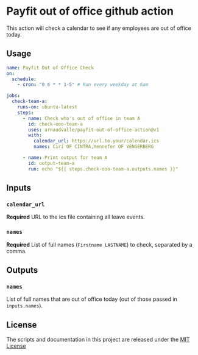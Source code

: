 # Payfit out of office github action

This action will check a calendar to see if any employees are out of office today.

## Usage

```yaml
name: Payfit Out of Office Check
on:
  schedule:
    - cron: "0 6 * * 1-5" # Run every weekday at 6am

jobs:
  check-team-a:
    runs-on: ubuntu-latest
    steps:
      - name: Check who's out of office in team A
        id: check-ooo-team-a
        uses: arnaudvalle/payfit-out-of-office-action@v1
        with:
          calendar_url: https://url.to.your/calendar.ics
          names: Ciri OF CINTRA,Yennefer OF VENGERBERG

      - name: Print output for team A
        id: output-team-a
        run: echo "${{ steps.check-ooo-team-a.outputs.names }}"
```

## Inputs

### `calendar_url`

**Required** URL to the ics file containing all leave events.

### `names`

**Required** List of full names (`Firstname LASTNAME`) to check, separated by a comma.

## Outputs

### `names`

List of full names that are out of office today (out of those passed in `inputs.names`).

## License

The scripts and documentation in this project are released under the [MIT License](LICENSE)
